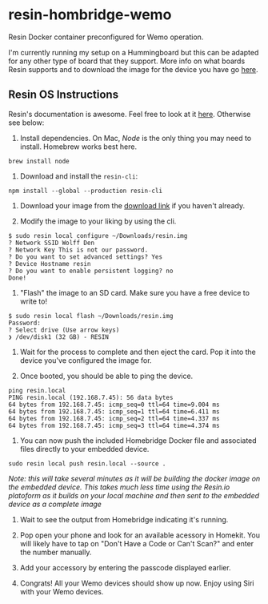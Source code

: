 # resin-hombridge-wemo
Resin Docker container preconfigured for Wemo operation.

I'm currently running my setup on a Hummingboard but this can be adapted for any other type of board that they support. More info on what boards Resin supports and to download the image for the device you have go [here](https://resinos.io/#downloads).

## Resin OS Instructions

Resin's documentation is awesome. Feel free to look at it [here](https://resinos.io/docs/cubox-i/gettingstarted/). Otherwise see below:

1. Install dependencies. On Mac, *Node* is the only thing you may need to install. Homebrew works best here.

```
brew install node
```

1. Download and install the `resin-cli`:

```
npm install --global --production resin-cli
```

1. Download your image from the [download link](https://resinos.io/#downloads) if you haven't already.

1. Modify the image to your liking by using the cli.

```
$ sudo resin local configure ~/Downloads/resin.img
? Network SSID Wolff Den
? Network Key This is not our password.
? Do you want to set advanced settings? Yes
? Device Hostname resin
? Do you want to enable persistent logging? no
Done!
```

1. "Flash" the image to an SD card. Make sure you have a free device to write to!

```
$ sudo resin local flash ~/Downloads/resin.img
Password:
? Select drive (Use arrow keys)
❯ /dev/disk1 (32 GB) - RESIN
```

1. Wait for the process to complete and then eject the card. Pop it into the device you've configured the image for.

1. Once booted, you should be able to ping the device. 

```
ping resin.local
PING resin.local (192.168.7.45): 56 data bytes
64 bytes from 192.168.7.45: icmp_seq=0 ttl=64 time=9.004 ms
64 bytes from 192.168.7.45: icmp_seq=1 ttl=64 time=6.411 ms
64 bytes from 192.168.7.45: icmp_seq=2 ttl=64 time=4.337 ms
64 bytes from 192.168.7.45: icmp_seq=3 ttl=64 time=4.374 ms
```

1. You can now push the included Homebridge Docker file and associated files directly to your embedded device.

```
sudo resin local push resin.local --source .
```

*Note: this will take several minutes as it will be building the docker image on the embedded device. This takes much less time using the Resin.io platoform as it builds on your local machine and then sent to the embedded device as a complete image*

1. Wait to see the output from Homebridge indicating it's running.
1. Pop open your phone and look for an available acessory in Homekit. You will likely have to tap on "Don't Have a Code or Can't Scan?" and enter the number manually.



1. Add your accessory by entering the passcode displayed earlier. 

1. Congrats! All your Wemo devices should show up now. Enjoy using Siri with your Wemo devices.

